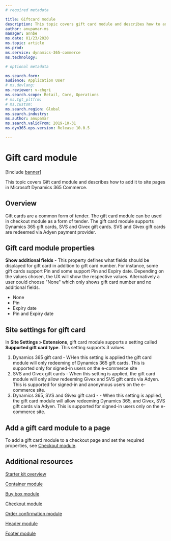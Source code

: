 ```yaml
---
# required metadata

title: Giftcard module
description: This topic covers gift card module and describes how to add them to site pages in Microsoft Dynamics 365 Commerce.
author: anupamar-ms
manager: annbe
ms.date: 01/23/2020
ms.topic: article
ms.prod: 
ms.service: dynamics-365-commerce
ms.technology: 

# optional metadata

ms.search.form:  
audience: Application User
# ms.devlang: 
ms.reviewer: v-chgri
ms.search.scope: Retail, Core, Operations
# ms.tgt_pltfrm: 
# ms.custom: 
ms.search.region: Global
ms.search.industry: 
ms.author: anupamar
ms.search.validFrom: 2019-10-31
ms.dyn365.ops.version: Release 10.0.5

---
```


# Gift card module


[!include [banner](includes/banner.md)]

This topic covers Gift card module and describes how to add it to site pages in Microsoft Dynamics 365 Commerce.

## Overview

Gift cards are a common form of tender. The gift card module can be used in checkout module as a form of tender. The gift card module supports Dynamics 365 gift cards, SVS and Givex gift cards. SVS and Givex gift cards are redeemed via Adyen payment provider.


## Gift card module properties

**Show additional fields** - This property defines what fields should be displayed for gift card in addition to gift card number. For instance, some gift cards support Pin and some support Pin and Expiry date. Depending on the values chosen, the UX will show the respective values. Alternatively a user could choose "None" which only shows gift card number and no additional fields.
-	None
-	Pin
-	Expiry date
-	Pin and Expiry date

## Site settings for gift card

In **Site Settings \> Extensions**, gift card module supports a setting called  **Supported gift card type**. This setting supports 3 values. 
1. Dynamics 365 gift card - WHen this setting is applied the gift card module will only redeeming of Dynamics 365 gift cards. This is supported only for signed-in users on the e-commerce site
2. SVS and Givex gift cards - When this setting is applied, the gift card module will only allow redeeming Givex and SVS gift cards via Adyen. This is supported for signed-in and anonymous users on the e-commerce site.
3. Dynamics 365, SVS and Givex gift card - - When this setting is applied, the gift card module will  allow redeeming Dynamics 365, and Givex, SVS gift cards via Adyen. This is supported for signed-in users only on the e-commerce site.

## Add a gift card module to a page

To add a gift card module to a checkout page and set the required properties, see [Checkout module](add-checkout-module.md).


## Additional resources

[Starter kit overview](starter-kit-overview.md)

[Container module](add-container-module.md)

[Buy box module](add-buy-box.md)

[Checkout module](add-checkout-module.md)

[Order confirmation module](order-confirmation-module.md)

[Header module](author-header-module.md)

[Footer module](author-footer-module.md)
